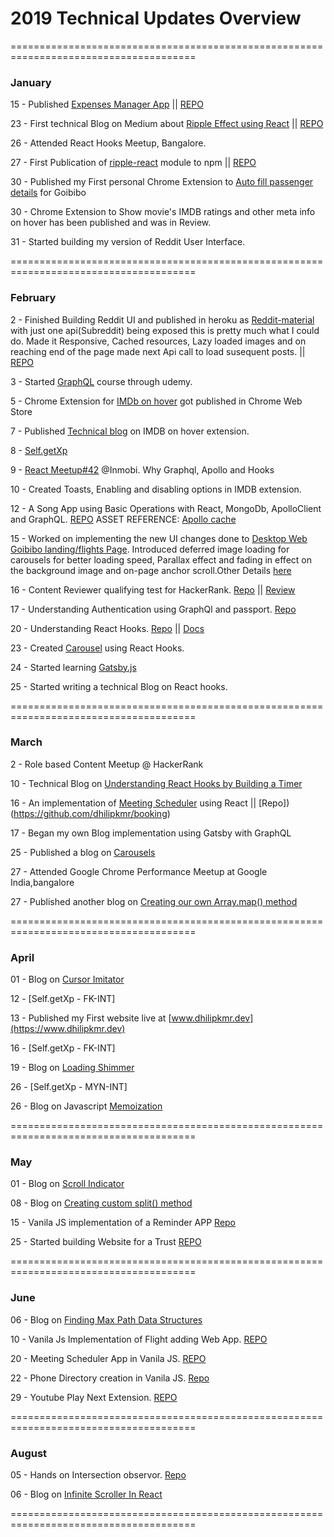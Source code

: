 # 2019 Technical Updates Overview

======================================================================================

### January

15 - Published <a href="https://exspensesmgr.herokuapp.com/login" target="_blank">Expenses Manager App</a> || [REPO](https://github.com/dhilipkmr/expense)

23 - First technical Blog on Medium about [Ripple Effect using React](https://medium.com/@dhilipkmr/ripple-in-react-3162875cc9af "Ripple using React") || [REPO](https://github.com/dhilipkmr/ripple-react)

26 - Attended React Hooks Meetup, Bangalore.

27 - First Publication of [ripple-react](https://www.npmjs.com/package/ripple-react) module to npm || [REPO](https://github.com/dhilipkmr/ripple-react)

30 - Published my First personal Chrome Extension to [Auto fill passenger details](https://chrome.google.com/webstore/detail/goibibo-pax-filler/lnfnnnehcpakknabejnlhmiadophihnb?authuser=1) for Goibibo

30 - Chrome Extension to Show movie's IMDB ratings and other meta info on hover has been published and was in Review.

31 - Started building my version of Reddit User Interface.

======================================================================================

### February

2 - Finished Building Reddit UI and published in heroku as [Reddit-material](https://reddit-material.herokuapp.com/) with just one api(Subreddit) being exposed this is pretty much what I could do.
Made it Responsive, Cached resources, Lazy loaded images and on reaching end of the page made next Api call to load susequent posts. || [REPO](https://github.com/dhilipkmr/reddit-modern) 

3 - Started [GraphQL](https://www.udemy.com/graphql-with-react-course/) course through udemy.

5 - Chrome Extension for [IMDb on hover](https://chrome.google.com/webstore/detail/imdb-ratings-on-hover/aodmmndimojddogmhmpaemocbibnimkl?authuser=1) got published in Chrome Web Store

7 - Published [Technical blog](https://bit.ly/2RLtxfC) on IMDB on hover extension.

8 - [Self.getXp](https://docs.google.com/document/d/18qk6gKbQX3it1jloqQKZeVQCU8gAqeim9Uy-jF7vNEY/edit)

9 - [React Meetup#42](https://docs.google.com/document/d/1GVqZ8MoxAKYQQbBLr6lO82ZHMGaVG4YdGfVBdk-6Gbg/edit?usp=sharing) @Inmobi. Why Graphql, Apollo and Hooks

10 - Created Toasts, Enabling and disabling options in IMDB extension.

12 - A Song App using Basic Operations with React, MongoDb, ApolloClient and GraphQL. [REPO](https://github.com/dhilipkmr/Lyrical-GraphQL)
ASSET REFERENCE: [Apollo cache](https://www.apollographql.com/docs/react/advanced/caching.html)

15 - Worked on implementing the new UI changes done to [Desktop Web Goibibo landing/flights Page](https://www.goibibo.com). Introduced deferred image loading for carousels for better loading speed, Parallax effect and fading in effect on the background image and on-page anchor scroll.Other Details [here](https://drive.google.com/drive/folders/1ehtYuNT0T3XnSJDGdy5BXDjFlGuo3nTK)

16 - Content Reviewer qualifying test for HackerRank. [Repo](https://github.com/dhilipkmr/ceasercipher) || [Review](https://docs.google.com/document/d/1pL5byF-atIrQnMeLvPCSYC9jh1JfIvzDwyiuYMimM7I/edit)

17 - Understanding Authentication using GraphQl and passport. [Repo](https://github.com/dhilipkmr/auth_gql)

20 - Understanding React Hooks. [Repo](https://github.com/dhilipkmr/react_hooks) || [Docs](https://docs.google.com/document/d/1r1Lpyd2MFrK8xpHLdmVL-zTFJWygwNvpdw5tOdZFP4A/edit?usp=sharing)

23 -  Created [Carousel](https://github.com/dhilipkmr/carousels) using React Hooks.

24 - Started learning [Gatsby.js](https://github.com/dhilipkmr/gatsby_crash_course)

25 - Started writing a technical Blog on React hooks.


======================================================================================

### March

2 - Role based Content Meetup @ HackerRank

10 - Technical Blog on [Understanding React Hooks by Building a Timer](https://medium.com/@dhilipkmr/reacthooks-3f289f2377ab)

16 - An implementation of [Meeting Scheduler](https://github.com/dhilipkmr/webapp-samples/blob/master/images/pdf/CraftDemo_%20UI%20_%20React%20JS.pdf) using React || [Repo])(https://github.com/dhilipkmr/booking)

17 - Began my own Blog implementation using Gatsby with GraphQL

25 - Published a blog on [Carousels](https://medium.com/@dhilipkmr/react-hooks-carousel-200d0f5a042)

27 - Attended Google Chrome Performance Meetup at Google India,bangalore

27 - Published another blog on [Creating our own Array.map() method](https://medium.com/@dhilipkmr/array-map-bf7656c1a050)


======================================================================================

### April

01 - Blog on [Cursor Imitator](https://dev.to/dhilipkmr/cursor-imitator-2p0j)

12 - [Self.getXp - FK-INT]

13 - Published my First website live at [www.dhilipkmr.dev](https://www.dhilipkmr.dev)

16 - [Self.getXp - FK-INT]

19 - Blog on [Loading Shimmer](https://dev.to/dhilipkmr/the-loading-shimmer-29dc)

26 - [Self.getXp - MYN-INT]

26 - Blog on Javascript [Memoization](https://dev.to/dhilipkmr/understand-how-to-memoize-a-javascript-function-3gal)

======================================================================================

### May

01 - Blog on [Scroll Indicator](https://dev.to/dhilipkmr/the-scroll-indicator-52dg)

08 - Blog on [Creating custom split() method](https://dev.to/dhilipkmr/implementing-our-own-split-in-javascript-ii7)

15 - Vanila JS implementation of a Reminder APP [Repo](https://github.com/dhilipkmr/reminder)

25 - Started building Website for a Trust [REPO](https://github.com/dhilipkmr/trust)

======================================================================================


### June

06 - Blog on [Finding Max Path Data Structures](https://dev.to/dhilipkmr/find-max-paths-to-last-index-in-a-2d-matrix-in-javascript-4li6)

10 - Vanila Js Implementation of Flight adding Web App. [REPO](https://github.com/dhilipkmr/Flighter)

20 - Meeting Scheduler App in Vanila JS. [REPO](https://github.com/dhilipkmr/meetingScheduler)

22 - Phone Directory creation in Vanila JS. [Repo](https://github.com/dhilipkmr/phone-medium)

29 - Youtube Play Next Extension. [REPO](https://github.com/dhilipkmr/youtube-next)


======================================================================================

### August

05 - Hands on Intersection observor. [Repo](https://github.com/dhilipkmr/intersection_observer)

06 - Blog on [Infinite Scroller In React](https://dev.to/dhilipkmr/creating-infinite-scroll-with-15-elements-4dg4)

======================================================================================
